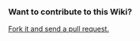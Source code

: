 ### Want to contribute to this Wiki?

[Fork it and send a pull request.](https://github.com/SuperblocksHQ/superblocks-lab-wiki)
